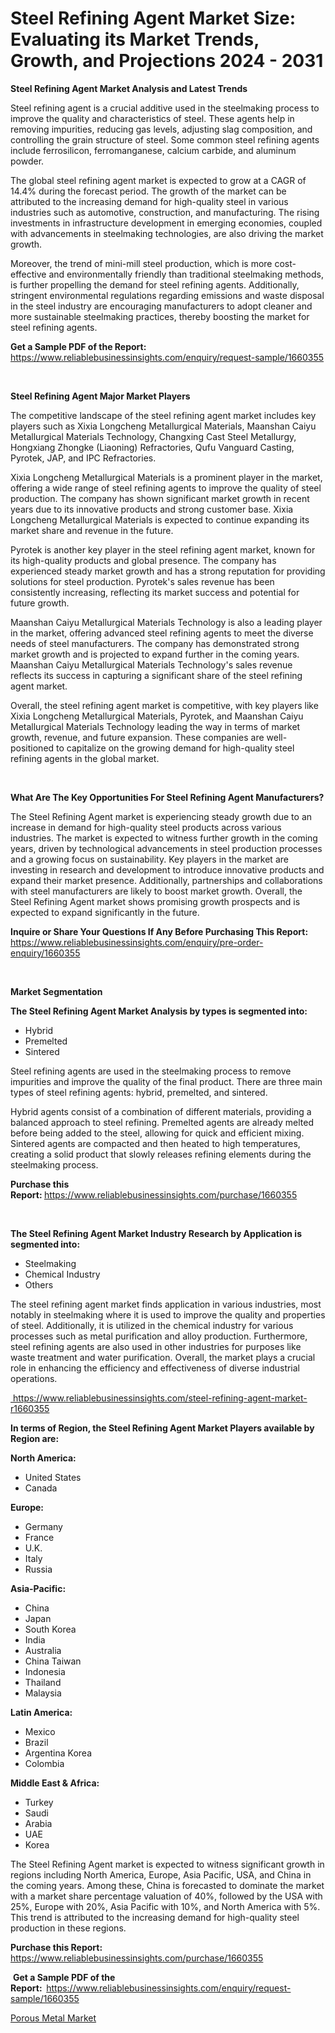 <p><h1>Steel Refining Agent Market Size: Evaluating its Market Trends, Growth, and Projections 2024 - 2031</h1></p><p><strong>Steel Refining Agent Market Analysis and Latest Trends</strong></p>
<p><p>Steel refining agent is a crucial additive used in the steelmaking process to improve the quality and characteristics of steel. These agents help in removing impurities, reducing gas levels, adjusting slag composition, and controlling the grain structure of steel. Some common steel refining agents include ferrosilicon, ferromanganese, calcium carbide, and aluminum powder.</p><p>The global steel refining agent market is expected to grow at a CAGR of 14.4% during the forecast period. The growth of the market can be attributed to the increasing demand for high-quality steel in various industries such as automotive, construction, and manufacturing. The rising investments in infrastructure development in emerging economies, coupled with advancements in steelmaking technologies, are also driving the market growth.</p><p>Moreover, the trend of mini-mill steel production, which is more cost-effective and environmentally friendly than traditional steelmaking methods, is further propelling the demand for steel refining agents. Additionally, stringent environmental regulations regarding emissions and waste disposal in the steel industry are encouraging manufacturers to adopt cleaner and more sustainable steelmaking practices, thereby boosting the market for steel refining agents.</p></p>
<p><strong>Get a Sample PDF of the Report:&nbsp;</strong> <a href="https://www.reliablebusinessinsights.com/enquiry/request-sample/1660355">https://www.reliablebusinessinsights.com/enquiry/request-sample/1660355</a></p>
<p>&nbsp;</p>
<p><strong>Steel Refining Agent Major Market Players</strong></p>
<p><p>The competitive landscape of the steel refining agent market includes key players such as Xixia Longcheng Metallurgical Materials, Maanshan Caiyu Metallurgical Materials Technology, Changxing Cast Steel Metallurgy, Hongxiang Zhongke (Liaoning) Refractories, Qufu Vanguard Casting, Pyrotek, JAP, and IPC Refractories.</p><p>Xixia Longcheng Metallurgical Materials is a prominent player in the market, offering a wide range of steel refining agents to improve the quality of steel production. The company has shown significant market growth in recent years due to its innovative products and strong customer base. Xixia Longcheng Metallurgical Materials is expected to continue expanding its market share and revenue in the future.</p><p>Pyrotek is another key player in the steel refining agent market, known for its high-quality products and global presence. The company has experienced steady market growth and has a strong reputation for providing solutions for steel production. Pyrotek's sales revenue has been consistently increasing, reflecting its market success and potential for future growth.</p><p>Maanshan Caiyu Metallurgical Materials Technology is also a leading player in the market, offering advanced steel refining agents to meet the diverse needs of steel manufacturers. The company has demonstrated strong market growth and is projected to expand further in the coming years. Maanshan Caiyu Metallurgical Materials Technology's sales revenue reflects its success in capturing a significant share of the steel refining agent market.</p><p>Overall, the steel refining agent market is competitive, with key players like Xixia Longcheng Metallurgical Materials, Pyrotek, and Maanshan Caiyu Metallurgical Materials Technology leading the way in terms of market growth, revenue, and future expansion. These companies are well-positioned to capitalize on the growing demand for high-quality steel refining agents in the global market.</p></p>
<p>&nbsp;</p>
<p><strong>What Are The Key Opportunities For Steel Refining Agent Manufacturers?</strong></p>
<p><p>The Steel Refining Agent market is experiencing steady growth due to an increase in demand for high-quality steel products across various industries. The market is expected to witness further growth in the coming years, driven by technological advancements in steel production processes and a growing focus on sustainability. Key players in the market are investing in research and development to introduce innovative products and expand their market presence. Additionally, partnerships and collaborations with steel manufacturers are likely to boost market growth. Overall, the Steel Refining Agent market shows promising growth prospects and is expected to expand significantly in the future.</p></p>
<p><strong>Inquire or Share Your Questions If Any Before Purchasing This Report:</strong> <a href="https://www.reliablebusinessinsights.com/enquiry/pre-order-enquiry/1660355">https://www.reliablebusinessinsights.com/enquiry/pre-order-enquiry/1660355</a></p>
<p>&nbsp;</p>
<p><strong>Market Segmentation</strong></p>
<p><strong>The Steel Refining Agent Market Analysis by types is segmented into:</strong></p>
<p><ul><li>Hybrid</li><li>Premelted</li><li>Sintered</li></ul></p>
<p><p>Steel refining agents are used in the steelmaking process to remove impurities and improve the quality of the final product. There are three main types of steel refining agents: hybrid, premelted, and sintered. </p><p>Hybrid agents consist of a combination of different materials, providing a balanced approach to steel refining. Premelted agents are already melted before being added to the steel, allowing for quick and efficient mixing. Sintered agents are compacted and then heated to high temperatures, creating a solid product that slowly releases refining elements during the steelmaking process.</p></p>
<p><strong>Purchase this Report:&nbsp;</strong><a href="https://www.reliablebusinessinsights.com/purchase/1660355">https://www.reliablebusinessinsights.com/purchase/1660355</a></p>
<p>&nbsp;</p>
<p><strong>The Steel Refining Agent Market Industry Research by Application is segmented into:</strong></p>
<p><ul><li>Steelmaking</li><li>Chemical Industry</li><li>Others</li></ul></p>
<p><p>The steel refining agent market finds application in various industries, most notably in steelmaking where it is used to improve the quality and properties of steel. Additionally, it is utilized in the chemical industry for various processes such as metal purification and alloy production. Furthermore, steel refining agents are also used in other industries for purposes like waste treatment and water purification. Overall, the market plays a crucial role in enhancing the efficiency and effectiveness of diverse industrial operations.</p></p>
<p><a href="https://www.reliablebusinessinsights.com/steel-refining-agent-market-r1660355">&nbsp;https://www.reliablebusinessinsights.com/steel-refining-agent-market-r1660355</a></p>
<p><strong>In terms of Region, the Steel Refining Agent Market Players available by Region are:</strong></p>
<p>
    <p> <strong> North America: </strong>
        <ul>
            <li>United States</li>
            <li>Canada</li>
        </ul>
        </p> 
    <p> <strong> Europe: </strong>
        <ul>
            <li>Germany</li>
            <li>France</li>
            <li>U.K.</li>
            <li>Italy</li>
            <li>Russia</li>
        </ul>
        </p> 
    <p> <strong> Asia-Pacific: </strong>
        <ul>
            <li>China</li>
            <li>Japan</li>
            <li>South Korea</li>
            <li>India</li>
            <li>Australia</li>
            <li>China Taiwan</li>
            <li>Indonesia</li>
            <li>Thailand</li>
            <li>Malaysia</li>
        </ul>
        </p> 
    <p> <strong> Latin America: </strong>
        <ul>
            <li>Mexico</li>
            <li>Brazil</li>
            <li>Argentina Korea</li>
            <li>Colombia</li>
        </ul>
        </p> 
    <p> <strong> Middle East & Africa: </strong>
        <ul>
            <li>Turkey</li>
            <li>Saudi</li>
            <li>Arabia</li>
            <li>UAE</li>
            <li>Korea</li>
        </ul>
    </p>
    </p>
<p><p>The Steel Refining Agent market is expected to witness significant growth in regions including North America, Europe, Asia Pacific, USA, and China in the coming years. Among these, China is forecasted to dominate the market with a market share percentage valuation of 40%, followed by the USA with 25%, Europe with 20%, Asia Pacific with 10%, and North America with 5%. This trend is attributed to the increasing demand for high-quality steel production in these regions.</p></p>
<p><strong>Purchase this Report: </strong><a href="https://www.reliablebusinessinsights.com/purchase/1660355">https://www.reliablebusinessinsights.com/purchase/1660355</a></p>
<p>&nbsp;<strong>Get a Sample PDF of the Report:&nbsp;&nbsp;</strong><a href="https://www.reliablebusinessinsights.com/enquiry/request-sample/1660355">https://www.reliablebusinessinsights.com/enquiry/request-sample/1660355</a></p>
<p><strong></strong></p>
<p><p><a href="https://github.com/dancokkoe288/Market-Research-Report-List-1/blob/main/porous-metal-market.md">Porous Metal Market</a></p></p>